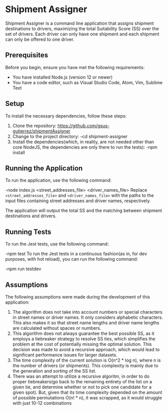 # Shipment Assigner

Shipment Assigner is a command line application that assigns shipment destinations to drivers, maximizing the total Suitability Score (SS) over the set of drivers. Each driver can only have one shipment and each shipment can only be offered to one driver.

## Prerequisites

Before you begin, ensure you have met the following requirements:

* You have installed Node.js (version 12 or newer)
* You have a code editor, such as Visual Studio Code, Atom, Vim, Sublime Text

## Setup

To install the necessary dependencies, follow these steps:

1. Clone the repository:
https://github.com/gsus-gutierrez/shipmentAssigner
2. Change to the project directory:
-cd shipment-assigner
3. Install the dependencies(which, in reality, are not needed other than core NodeJS, the dependencies are only there to run the tests):
-npm install
## Running the Application

To run the application, use the following command:

-node index.js <street_addresses_file> <driver_names_file>
Replace `<street_addresses_file>` and `<driver_names_file>` with the paths to the input files containing street addresses and driver names, respectively.

The application will output the total SS and the matching between shipment destinations and drivers.

## Running Tests

To run the Jest tests, use the following command:

-npm test
To run the Jest tests in a continuous fashion(as in, for dev purposes, with hot reload), you can run the following command:

-npm run testdev

## Assumptions

The following assumptions were made during the development of this application:

1. The algorithm does not take into account numbers or special characters in street names or driver names. It only considers alphabetic characters. This also makes it so that street name lengths and driver name lengths are calculated without spaces or numbers.
2. This algorithm does not always guarantee the best possible SS, as it employs a tiebreaker strategy to resolve SS ties, which simplifies the problem at the cost of potentially missing the optimal solution. This decision was made to avoid a recursive approach, which would lead to significant performance issues for larger datasets.
3. The time complexity of the current solution is O(n^2 * log n), where n is the number of drivers (or shipments). This complexity is mainly due to the generation and sorting of the SS list.
4. There was an attempt to utilize a recursive algoritm, in order to do proper tiebreakers(go back to the remaining entirety of the list on a given tie, and determine whether or not to pick one candidate for a given spot). But, given that its time complexity depended on the amount of possible permutations O(n! * n), it was scrapped, as it would struggle with just 10-12 combinations
